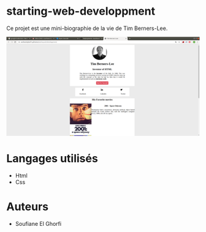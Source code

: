# starting-web-developpment

Ce projet est une mini-biographie de la vie de Tim Berners-Lee.

![](images/Capture-ecran.png)

# Langages utilisés

  - Html
  - Css
  
# Auteurs

  - Soufiane El Ghorfi
